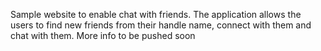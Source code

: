 Sample website to enable chat with friends. The application allows the users to find new friends from their handle name, connect with them and chat with them.
More info to be pushed soon